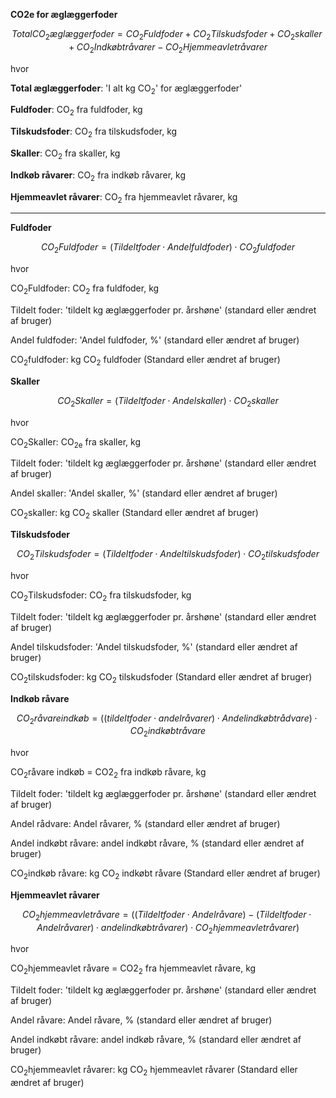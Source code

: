 **CO2e for æglæggerfoder**

$$Total CO_2{æglæggerfoder} = CO_2{Fuldfoder} + CO_2{Tilskudsfoder} + CO_2{skaller} + CO_2{Indkøbt råvarer} - CO_2{Hjemmeavlet råvarer}$$

hvor 

**Total æglæggerfoder**: 'I alt kg CO<sub>2</sub>' for æglæggerfoder'

**Fuldfoder**: CO<sub>2</sub> fra fuldfoder, kg 

**Tilskudsfoder**: CO<sub>2</sub> fra tilskudsfoder, kg 

**Skaller**: CO<sub>2</sub> fra skaller, kg 

**Indkøb råvarer**: CO<sub>2</sub> fra indkøb råvarer, kg 

**Hjemmeavlet råvarer**: CO<sub>2</sub> fra hjemmeavlet råvarer, kg 

_____________________________________

**Fuldfoder**

$$CO_2Fuldfoder = (Tildelt foder \cdot Andel fuldfoder) \cdot CO_2fuldfoder$$

hvor 

CO<sub>2</sub>Fuldfoder: CO<sub>2</sub> fra fuldfoder, kg

Tildelt foder: 'tildelt kg æglæggerfoder pr. årshøne' (standard eller ændret af bruger)

Andel fuldfoder: 'Andel fuldfoder, %' (standard eller ændret af bruger) 

CO<sub>2</sub>fuldfoder: kg CO<sub>2</sub> fuldfoder (Standard eller ændret af bruger)

**Skaller**

$$CO_2Skaller = (Tildelt foder \cdot Andel skaller) \cdot CO_2skaller$$

hvor 

CO<sub>2</sub>Skaller: CO<sub>2</sub><sub>e</sub> fra skaller, kg

Tildelt foder: 'tildelt kg æglæggerfoder pr. årshøne' (standard eller ændret af bruger)

Andel skaller: 'Andel skaller, %' (standard eller ændret af bruger) 

CO<sub>2</sub>skaller: kg CO<sub>2</sub> skaller (Standard eller ændret af bruger)

**Tilskudsfoder**

$$CO_2Tilskudsfoder = (Tildelt foder \cdot Andel tilskudsfoder) \cdot CO_2tilskudsfoder$$

hvor 

CO<sub>2</sub>Tilskudsfoder: CO<sub>2</sub> fra tilskudsfoder, kg

Tildelt foder: 'tildelt kg æglæggerfoder pr. årshøne' (standard eller ændret af bruger)

Andel tilskudsfoder: 'Andel tilskudsfoder, %' (standard eller ændret af bruger) 

CO<sub>2</sub>tilskudsfoder: kg CO<sub>2</sub> tilskudsfoder (Standard eller ændret af bruger)

**Indkøb råvare**

$$CO_2råvare indkøb = ((tildelt foder \cdot andel råvarer) \cdot Andel indkøbt rådvare) \cdot CO_2indkøbt råvare$$

hvor

CO<sub>2</sub>råvare indkøb = CO2<sub>2</sub> fra indkøb råvare, kg 

Tildelt foder: 'tildelt kg æglæggerfoder pr. årshøne' (standard eller ændret af bruger)

Andel rådvare: Andel råvarer, % (standard eller ændret af bruger) 

Andel indkøbt råvare: andel indkøbt råvare, % (standard eller ændret af bruger) 

CO<sub>2</sub>indkøb råvare: kg CO<sub>2</sub> indkøbt råvare (Standard eller ændret af bruger)

**Hjemmeavlet råvarer**

$$CO_2hjemmeavlet råvare = ((Tildelt foder \cdot Andel råvare)-(Tildelt foder \cdot Andel råvarer) \cdot andel indkøbt råvarer) \cdot CO_2hjemmeavlet råvarer)$$

hvor

CO<sub>2</sub>hjemmeavlet råvare = CO2<sub>2</sub> fra hjemmeavlet råvare, kg 

Tildelt foder: 'tildelt kg æglæggerfoder pr. årshøne' (standard eller ændret af bruger)

Andel råvare: Andel råvare, % (standard eller ændret af bruger) 

Andel indkøbt råvare: andel indkøb råvare, % (standard eller ændret af bruger)

CO<sub>2</sub>hjemmeavlet råvarer: kg CO<sub>2</sub> hjemmeavlet råvarer (Standard eller ændret af bruger)
